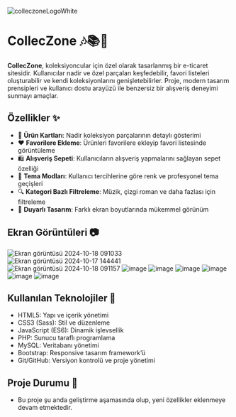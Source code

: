 ![colleczoneLogoWhite](https://github.com/user-attachments/assets/6eb3b0c5-0926-4d85-ac4b-e2ecfcf4434f)  
# CollecZone 🎶📚🎨

**CollecZone**, koleksiyoncular için özel olarak tasarlanmış bir e-ticaret sitesidir. Kullanıcılar nadir ve özel parçaları keşfedebilir, favori listeleri oluşturabilir ve kendi koleksiyonlarını genişletebilirler. Proje, modern tasarım prensipleri ve kullanıcı dostu arayüzü ile benzersiz bir alışveriş deneyimi sunmayı amaçlar.

## Özellikler ✨
- 🛒 **Ürün Kartları**: Nadir koleksiyon parçalarının detaylı gösterimi
- ❤️ **Favorilere Ekleme**: Ürünleri favorilere ekleyip favori listesinde görüntüleme
- 🛍️ **Alışveriş Sepeti**: Kullanıcıların alışveriş yapmalarını sağlayan sepet özelliği
- 🎨 **Tema Modları**: Kullanıcı tercihlerine göre renk ve profesyonel tema geçişleri
- 🔍 **Kategori Bazlı Filtreleme**: Müzik, çizgi roman ve daha fazlası için filtreleme
- 🚀 **Duyarlı Tasarım**: Farklı ekran boyutlarında mükemmel görünüm

## Ekran Görüntüleri 📷
![Ekran görüntüsü 2024-10-18 091033](https://github.com/user-attachments/assets/f6c4cb90-d841-481b-92e1-217d31432ac0)
![Ekran görüntüsü 2024-10-17 144441](https://github.com/user-attachments/assets/8ebf662a-d458-437e-8e3a-1c28cc5a3ac4)
![Ekran görüntüsü 2024-10-18 091157](https://github.com/user-attachments/assets/93c9a0a5-566e-4c1b-a655-35959db9d874)
![image](https://github.com/user-attachments/assets/59b357c6-326e-4b03-950d-485d8a493509)
![image](https://github.com/user-attachments/assets/a7cbc33a-d6bc-4bf6-a723-d57066cdab77)
![image](https://github.com/user-attachments/assets/a982e4cf-c7ab-4359-91fe-e3e8dd3bedbd)
![image](https://github.com/user-attachments/assets/c8b45af4-219c-4a39-92ea-e0a733f13a29)
![image](https://github.com/user-attachments/assets/e2bea9b2-0850-4beb-9cb6-e6e17aa5459d)
![image](https://github.com/user-attachments/assets/33823e84-72c4-45f2-8734-03003b0a6e9d)


## Kullanılan Teknolojiler 🧰
- HTML5: Yapı ve içerik yönetimi
- CSS3 (Sass): Stil ve düzenleme
- JavaScript (ES6): Dinamik işlevsellik
- PHP: Sunucu taraflı programlama
- MySQL: Veritabanı yönetimi
- Bootstrap: Responsive tasarım framework’ü
- Git/GitHub: Versiyon kontrolü ve proje yönetimi

## Proje Durumu 📅
- Bu proje şu anda geliştirme aşamasında olup, yeni özellikler eklenmeye devam etmektedir.
